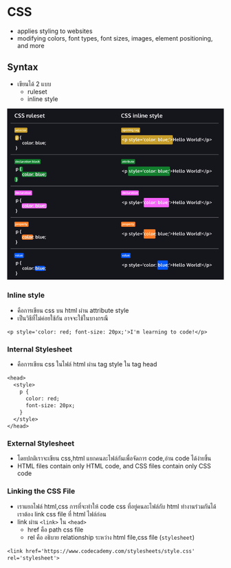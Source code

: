 # CSS

- applies styling to websites
- modifying colors, font types, font sizes, images, element positioning, and more

## Syntax

- เขียนได้ 2 แบบ
  - ruleset
  - inline style

![css-syntax](/images/css-syntax.png "css-syntax")

### Inline style

- คือการเขียน css บน html ผ่าน attribute style
- เป็นวิธีที่ไม่ค่อยใช้กัน อาจจะใช้ในบางกรณี

```
<p style='color: red; font-size: 20px;'>I'm learning to code!</p>
```

### Internal Stylesheet

- คือการเขียน css ในไฟล์ html ผ่าน tag style ใน tag head

```
<head>
  <style>
    p {
      color: red;
      font-size: 20px;
    }
  </style>
</head>
```

### External Stylesheet

- โดยปกติเราจะเขียน css,html แยกคนละไฟล์กันเพื่อจัดการ code,อ่าน code ได้ง่ายขึ้น
- HTML files contain only HTML code, and CSS files contain only CSS code

### Linking the CSS File

- เราแยกไฟล์ html,css การที่จะทำให้ code css ที่อยู่คนละไฟล์กับ html ทำงานร่วมกันได้ เราต้อง link css file ที่ html ไฟล์ก่อน
- link ผ่าน `<link>` ใน `<head>`
  - href คือ path css file
  - rel คือ อธิบาย relationship ระหว่าง html file,css file (`stylesheet`)

```
<link href='https://www.codecademy.com/stylesheets/style.css' rel='stylesheet'>
```
